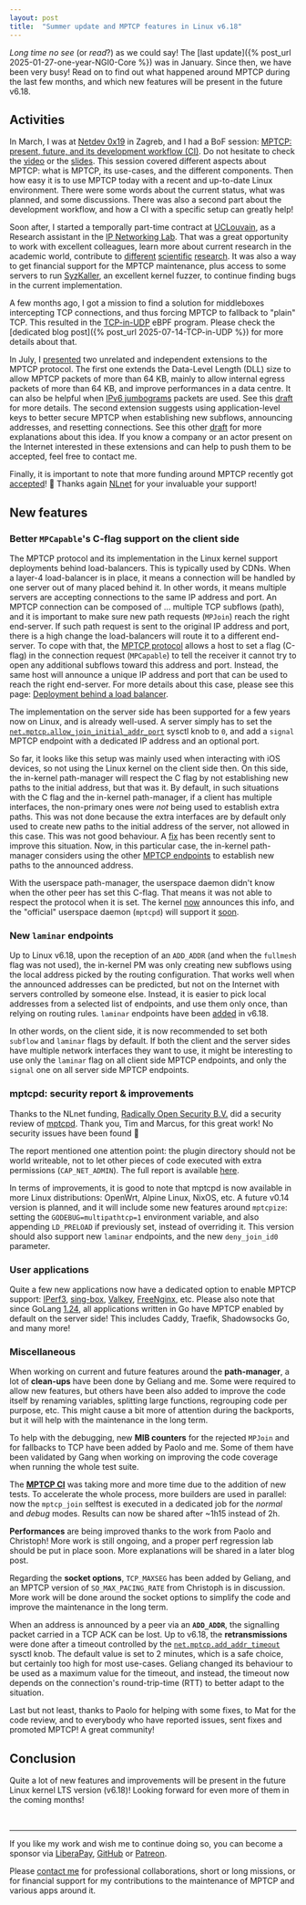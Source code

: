 ```yaml
---
layout: post
title:  "Summer update and MPTCP features in Linux v6.18"
---
```


*Long time no see* (or *read*?) as we could say! The [last update]({% post_url
2025-01-27-one-year-NGI0-Core %}) was in January. Since then, we have been very
busy! Read on to find out what happened around MPTCP during the last few months,
and which new features will be present in the future v6.18.

<!--more-->

## Activities

In March, I was at [Netdev 0x19](https://netdevconf.info/0x19/) in Zagreb, and I
had a BoF session: [MPTCP: present, future, and its development workflow
(CI)](https://netdevconf.info/0x19/sessions/bof/mptcp-present-future-and-its-development-workflow-ci.html).
Do not hesitate to check the [video](https://youtu.be/lo8biurYw5s) or the
[slides](https://netdevconf.info/0x19/docs/netdev-0x19-paper41-talk-slides/NetdevConf%200x19%20-%20MPTCP.pdf).
This session covered different aspects about MPTCP: what is MPTCP, its
use-cases, and the different components. Then how easy it is to use MPTCP today
with a recent and up-to-date Linux environment. There were some words about the
current status, what was planned, and some discussions. There was also a second
part about the development workflow, and how a CI with a specific setup can
greatly help!

Soon after, I started a temporally part-time contract at
[UCLouvain](https://www.uclouvain.be/en), as a Research assistant in the [IP
Networking Lab](https://inl.info.ucl.ac.be). That was a great opportunity to
work with excellent colleagues, learn more about current research in the
academic world, contribute to
[different](https://dial.uclouvain.be/pr/boreal/object/boreal:303829)
[scientific](https://datatracker.ietf.org/meeting/123/materials/slides-123-tcpm-optimistic-ack-attack-00)
[research](https://datatracker.ietf.org/doc/draft-baerts-tcpm-mptcpext/). It was
also a way to get financial support for the MPTCP maintenance, plus access to
some servers to run [SyzKaller](https://github.com/google/syzkaller/), an
excellent kernel fuzzer, to continue finding bugs in the current implementation.

A few months ago, I got a mission to find a solution for middleboxes
intercepting TCP connections, and thus forcing MPTCP to fallback to "plain" TCP.
This resulted in the [TCP-in-UDP](https://github.com/multipath-tcp/tcp-in-udp)
eBPF program. Please check the [dedicated blog post]({% post_url
2025-07-14-TCP-in-UDP %}) for more details about that.

In July, I
[presented](https://datatracker.ietf.org/meeting/123/materials/slides-123-tcpm-mptcp-extensions-00)
two unrelated and independent extensions to the MPTCP protocol. The first one
extends the Data-Level Length (DLL) size to allow MPTCP packets of more than 64
KB, mainly to allow internal egress packets of more than 64 KB, and improve
performances in a data centre. It can also be helpful when [IPv6
jumbograms](https://datatracker.ietf.org/doc/html/rfc2675) packets are used. See
this [draft](https://datatracker.ietf.org/doc/draft-baerts-tcpm-mptcpdss/) for
more details. The second extension suggests using application-level keys to
better secure MPTCP when establishing new subflows, announcing addresses, and
resetting connections. See this other
[draft](https://datatracker.ietf.org/doc/draft-baerts-tcpm-mptcpext/) for more
explanations about this idea. If you know a company or an actor present on the
Internet interested in these extensions and can help to push them to be
accepted, feel free to contact me.

Finally, it is important to note that more funding around MPTCP recently got
[accepted](https://nlnet.nl/project/MPTCP-C-Flag/)! 🎉 Thanks again
[NLnet](https://nlnet.nl) for your invaluable your support!


## New features

### Better `MPCapable`'s C-flag support on the client side

The MPTCP protocol and its implementation in the Linux kernel support
deployments behind load-balancers. This is typically used by CDNs. When a
layer-4 load-balancer is in place, it means a connection will be handled by one
server out of many placed behind it. In other words, it means multiple servers
are accepting connections to the same IP address and port. An MPTCP connection
can be composed of ... multiple TCP subflows (path), and it is important to make
sure new path requests (`MPJoin`) reach the right end-server. If such path
request is sent to the original IP address and port, there is a high change the
load-balancers will route it to a different end-server. To cope with that, the
[MPTCP protocol](https://datatracker.ietf.org/doc/html/rfc8684#section-3.1-20.6)
allows a host to set a flag (C-flag) in the connection request (`MPCapable`) to
tell the receiver it cannot try to open any additional subflows toward this
address and port. Instead, the same host will announce a unique IP address and
port that can be used to reach the right end-server. For more details about this
case, please see this page: [Deployment behind a load
balancer](https://www.mptcp.dev/load-balancer.html).

The implementation on the server side has been supported for a few years now on
Linux, and is already well-used. A server simply has to set the
[`net.mptcp.allow_join_initial_addr_port`](https://docs.kernel.org/networking/mptcp-sysctl.html)
sysctl knob to `0`, and add a `signal` MPTCP endpoint with a dedicated IP
address and an optional port.

So far, it looks like this setup was mainly used when interacting with iOS
devices, so not using the Linux kernel on the client side then. On this side,
the in-kernel path-manager will respect the C flag by not establishing new paths
to the initial address, but that was it. By default, in such situations with the
C flag and the in-kernel path-manager, if a client has multiple interfaces, the
non-primary ones were *not* being used to establish extra paths. This was not
done because the extra interfaces are by default only used to create new paths
to the initial address of the server, not allowed in this case. This was not
good behaviour. A [fix](https://git.kernel.org/torvalds/c/4b1ff850e0c1) has been
recently sent to improve this situation. Now, in this particular case, the
in-kernel path-manager considers using the other [MPTCP
endpoints](https://www.mptcp.dev/pm.html) to establish new paths to the
announced address.

With the userspace path-manager, the userspace daemon didn't know when the other
peer has set this C-flag. That means it was not able to respect the protocol
when it is set. The kernel [now](https://git.kernel.org/torvalds/c/2293c57484ae)
announces this info, and the "official" userspace daemon (`mptcpd`) will support
it [soon](https://github.com/multipath-tcp/mptcpd/pull/323).

### New `laminar` endpoints

Up to Linux v6.18, upon the reception of an `ADD_ADDR` (and when the `fullmesh`
flag was not used), the in-kernel PM was only creating new subflows using the
local address picked by the routing configuration. That works well when the
announced addresses can be predicted, but not on the Internet with servers
controlled by someone else. Instead, it is easier to pick local addresses from a
selected list of endpoints, and use them only once, than relying on routing
rules. `laminar` endpoints have been
[added](https://git.kernel.org/torvalds/c/539f6b9de39e) in v6.18.

In other words, on the client side, it is now recommended to set both `subflow`
and `laminar` flags by default. If both the client and the server sides have
multiple network interfaces they want to use, it might be interesting to use
only the `laminar` flag on all client side MPTCP endpoints, and only the
`signal` one on all server side MPTCP endpoints.

### mptcpd: security report & improvements

Thanks to the NLnet funding, [Radically Open Security
B.V.](https://www.radicallyopensecurity.com) did a security review of
[mptcpd](https://mptcpd.mptcp.dev). Thank you, Tim and Marcus, for this great
work! No security issues have been found 🎉

The report mentioned one attention point: the plugin directory should not be
world writeable, not to let other pieces of code executed with extra permissions
(`CAP_NET_ADMIN`). The full report is available
[here](/assets/202503-mptcpd-security-report.pdf).

In terms of improvements, it is good to note that mptcpd is now available in
more Linux distributions: OpenWrt, Alpine Linux, NixOS, etc. A future v0.14
version is planned, and it will include some new features around `mptcpize`:
setting the `GODEBUG=multipathtcp=1` environment variable, and also appending
`LD_PRELOAD` if previously set, instead of overriding it. This version should
also support new `laminar` endpoints, and the new `deny_join_id0` parameter.

### User applications

Quite a few new applications now have a dedicated option to enable MPTCP
support: [IPerf3](https://github.com/esnet/iperf/pull/1661),
[sing-box](https://github.com/SagerNet/sing-box/commit/1019ecfdcfb7),
[Valkey](https://github.com/valkey-io/valkey/pull/1811),
[FreeNginx](https://freenginx.org/hg/nginx/rev/cb20978439c8), etc. Please also
note that since GoLang [1.24](https://go-review.googlesource.com/c/go/+/607715),
all applications written in Go have MPTCP enabled by default on the server side!
This includes Caddy, Traefik, Shadowsocks Go, and many more!

### Miscellaneous

When working on current and future features around the **path-manager**, a lot
of **clean-ups** have been done by Geliang and me. Some were required to allow
new features, but others have been also added to improve the code itself by
renaming variables, splitting large functions, regrouping code per purpose, etc.
This might cause a bit more of attention during the backports, but it will help
with the maintenance in the long term.

To help with the debugging, new **MIB counters** for the rejected `MPJoin` and
for fallbacks to TCP have been added by Paolo and me. Some of them have been
validated by Gang when working on improving the code coverage when running the
whole test suite.

The [**MPTCP CI**](https://ci-results.mptcp.dev) was taking more and more time
due to the addition of new tests. To accelerate the whole process, more builders
are used in parallel: now the `mptcp_join` selftest is executed in a dedicated
job for the *normal* and *debug* modes. Results can now be shared after ~1h15
instead of 2h.

**Performances** are being improved thanks to the work from Paolo and Christoph!
More work is still ongoing, and a proper perf regression lab should be put in
place soon. More explanations will be shared in a later blog post.

Regarding the **socket options**, `TCP_MAXSEG` has been added by Geliang, and an
MPTCP version of `SO_MAX_PACING_RATE` from Christoph is in discussion. More work
will be done around the socket options to simplify the code and improve the
maintenance in the long term.

When an address is announced by a peer via an **`ADD_ADDR`**, the signalling
packet carried in a TCP ACK can be lost. Up to v6.18, the **retransmissions**
were done after a timeout controlled by the
[`net.mptcp.add_addr_timeout`](https://docs.kernel.org/networking/mptcp-sysctl.html)
sysctl knob. The default value is set to 2 minutes, which is a safe choice, but
certainly too high for most use-cases. Geliang changed its behaviour to be used
as a maximum value for the timeout, and instead, the timeout now depends on the
connection's round-trip-time (RTT) to better adapt to the situation.

Last but not least, thanks to Paolo for helping with some fixes, to Mat for the
code review, and to everybody who have reported issues, sent fixes and promoted
MPTCP! A great community!


## Conclusion

Quite a lot of new features and improvements will be present in the future Linux
kernel LTS version (v6.18)! Looking forward for even more of them in the coming
months!

<br/>

--------------------------------------------------------------------------------

If you like my work and wish me to continue doing so, you can become a sponsor
via [LiberaPay](https://liberapay.com/matttbe),
[GitHub](https://github.com/sponsors/matttbe) or
[Patreon](https://patreon.com/matttbe).

Please [contact me](mailto:matttbe@kernel.org) for professional collaborations,
short or long missions, or for financial support for my contributions to the
maintenance of MPTCP and various apps around it.
